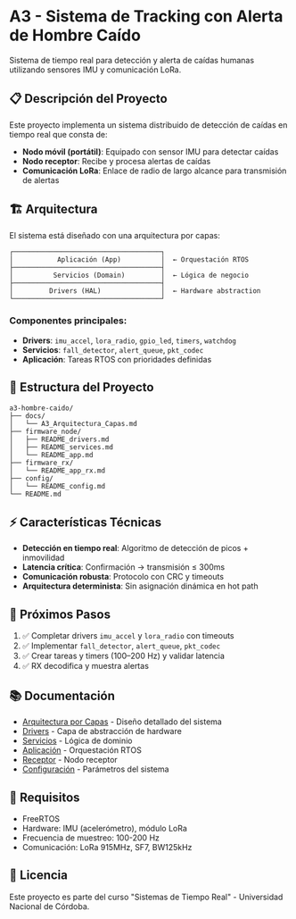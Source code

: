 # A3 - Sistema de Tracking con Alerta de Hombre Caído

Sistema de tiempo real para detección y alerta de caídas humanas utilizando sensores IMU y comunicación LoRa.

## 📋 Descripción del Proyecto

Este proyecto implementa un sistema distribuido de detección de caídas en tiempo real que consta de:

- **Nodo móvil (portátil)**: Equipado con sensor IMU para detectar caídas
- **Nodo receptor**: Recibe y procesa alertas de caídas
- **Comunicación LoRa**: Enlace de radio de largo alcance para transmisión de alertas

## 🏗️ Arquitectura

El sistema está diseñado con una arquitectura por capas:

```
┌─────────────────────────────────────┐
│           Aplicación (App)          │  ← Orquestación RTOS
├─────────────────────────────────────┤
│          Servicios (Domain)         │  ← Lógica de negocio
├─────────────────────────────────────┤
│         Drivers (HAL)               │  ← Hardware abstraction
└─────────────────────────────────────┘
```

### Componentes principales:

- **Drivers**: `imu_accel`, `lora_radio`, `gpio_led`, `timers`, `watchdog`
- **Servicios**: `fall_detector`, `alert_queue`, `pkt_codec`
- **Aplicación**: Tareas RTOS con prioridades definidas

## 📁 Estructura del Proyecto

```
a3-hombre-caido/
├── docs/
│   └── A3_Arquitectura_Capas.md
├── firmware_node/
│   ├── README_drivers.md
│   ├── README_services.md
│   └── README_app.md
├── firmware_rx/
│   └── README_app_rx.md
├── config/
│   └── README_config.md
└── README.md
```

## ⚡ Características Técnicas

- **Detección en tiempo real**: Algoritmo de detección de picos + inmovilidad
- **Latencia crítica**: Confirmación → transmisión ≤ 300ms
- **Comunicación robusta**: Protocolo con CRC y timeouts
- **Arquitectura determinista**: Sin asignación dinámica en hot path

## 🚀 Próximos Pasos

1. ✅ Completar drivers `imu_accel` y `lora_radio` con timeouts
2. ✅ Implementar `fall_detector`, `alert_queue`, `pkt_codec`
3. ✅ Crear tareas y timers (100–200 Hz) y validar latencia
4. ✅ RX decodifica y muestra alertas

## 📚 Documentación

- [Arquitectura por Capas](docs/A3_Arquitectura_Capas.md) - Diseño detallado del sistema
- [Drivers](firmware_node/README_drivers.md) - Capa de abstracción de hardware
- [Servicios](firmware_node/README_services.md) - Lógica de dominio
- [Aplicación](firmware_node/README_app.md) - Orquestación RTOS
- [Receptor](firmware_rx/README_app_rx.md) - Nodo receptor
- [Configuración](config/README_config.md) - Parámetros del sistema

## 🔧 Requisitos

- FreeRTOS
- Hardware: IMU (acelerómetro), módulo LoRa
- Frecuencia de muestreo: 100-200 Hz
- Comunicación: LoRa 915MHz, SF7, BW125kHz

## 📄 Licencia

Este proyecto es parte del curso "Sistemas de Tiempo Real" - Universidad Nacional de Córdoba.
